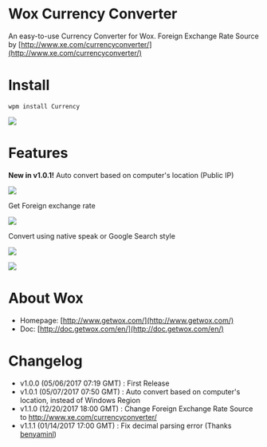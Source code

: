 # Wox Currency Converter
An easy-to-use Currency Converter for Wox. Foreign Exchange Rate Source by [http://www.xe.com/currencyconverter/](http://www.xe.com/currencyconverter/)

# Install

`wpm install Currency`

![](https://puu.sh/yJQsZ.png)

# Features
**New in v1.0.1!** Auto convert based on computer's location (Public IP) 

![](https://puu.sh/yJOJc.png)

Get Foreign exchange rate

![](https://puu.sh/yJOIP.png)

Convert using native speak or Google Search style

![](https://puu.sh/yJPs2.png)

![](https://puu.sh/yJPs0.png)

# About Wox
- Homepage: [http://www.getwox.com/](http://www.getwox.com/)
- Doc: [http://doc.getwox.com/en/](http://doc.getwox.com/en/)

# Changelog
- v1.0.0 (05/06/2017 07:19 GMT) : First Release
- v1.0.1 (05/07/2017 07:50 GMT) : Auto convert based on computer's location, instead of Windows Region
- v1.1.0 (12/20/2017 18:00 GMT) : Change Foreign Exchange Rate Source to http://www.xe.com/currencyconverter/
- v1.1.1 (01/14/2017 17:00 GMT) : Fix decimal parsing error (Thanks [benyaminl](https://github.com/benyaminl))